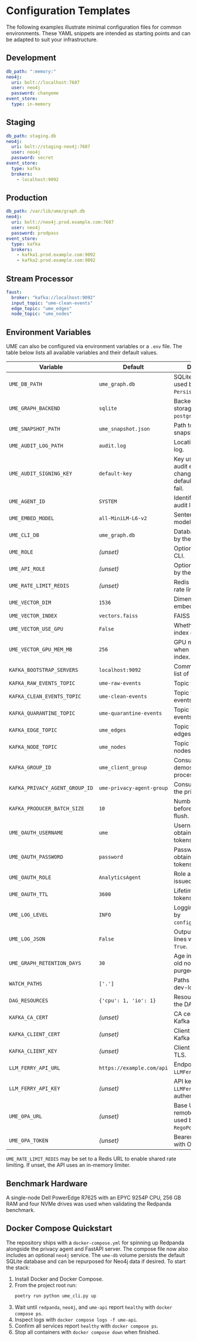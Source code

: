 # Configuration Templates

The following examples illustrate minimal configuration files for common environments.
These YAML snippets are intended as starting points and can be adapted to suit
your infrastructure.

## Development
```yaml
db_path: ":memory:"
neo4j:
  uri: bolt://localhost:7687
  user: neo4j
  password: changeme
event_store:
  type: in-memory
```

## Staging
```yaml
db_path: staging.db
neo4j:
  uri: bolt://staging-neo4j:7687
  user: neo4j
  password: secret
event_store:
  type: kafka
  brokers:
    - localhost:9092
```

## Production
```yaml
db_path: /var/lib/ume/graph.db
neo4j:
  uri: bolt://neo4j.prod.example.com:7687
  user: neo4j
  password: prodpass
event_store:
  type: kafka
  brokers:
    - kafka1.prod.example.com:9092
    - kafka2.prod.example.com:9092
```

## Stream Processor
```yaml
faust:
  broker: "kafka://localhost:9092"
  input_topic: "ume-clean-events"
  edge_topic: "ume_edges"
  node_topic: "ume_nodes"
```

## Environment Variables

UME can also be configured via environment variables or a `.env` file. The table
below lists all available variables and their default values.

| Variable | Default | Description |
| --- | --- | --- |
| `UME_DB_PATH` | `ume_graph.db` | SQLite database used by `PersistentGraph`. |
| `UME_GRAPH_BACKEND` | `sqlite` | Backend for graph storage (`sqlite`, `postgres`, or `redis`). |
| `UME_SNAPSHOT_PATH` | `ume_snapshot.json` | Path to graph snapshot file. |
| `UME_AUDIT_LOG_PATH` | `audit.log` | Location of the audit log. |
| `UME_AUDIT_SIGNING_KEY` | `default-key` | Key used to sign audit entries. Must be changed from the default or startup will fail. |
| `UME_AGENT_ID` | `SYSTEM` | Identifier recorded in audit logs. |
| `UME_EMBED_MODEL` | `all-MiniLM-L6-v2` | SentenceTransformer model name. |
| `UME_CLI_DB` | `ume_graph.db` | Database path used by the CLI. |
| `UME_ROLE` | *(unset)* | Optional role for the CLI. |
| `UME_API_ROLE` | *(unset)* | Optional role applied by the API server. |
| `UME_RATE_LIMIT_REDIS` | *(unset)* | Redis URL for API rate limiting. |
| `UME_VECTOR_DIM` | `1536` | Dimension of embedding vectors. |
| `UME_VECTOR_INDEX` | `vectors.faiss` | FAISS index file path. |
| `UME_VECTOR_USE_GPU` | `False` | Whether to build the index on a GPU. |
| `UME_VECTOR_GPU_MEM_MB` | `256` | GPU memory used when building the index. |
| `KAFKA_BOOTSTRAP_SERVERS` | `localhost:9092` | Comma separated list of Kafka brokers. |
| `KAFKA_RAW_EVENTS_TOPIC` | `ume-raw-events` | Topic for raw events. |
| `KAFKA_CLEAN_EVENTS_TOPIC` | `ume-clean-events` | Topic for sanitized events. |
| `KAFKA_QUARANTINE_TOPIC` | `ume-quarantine-events` | Topic for rejected events. |
| `KAFKA_EDGE_TOPIC` | `ume_edges` | Topic for processed edges. |
| `KAFKA_NODE_TOPIC` | `ume_nodes` | Topic for processed nodes. |
| `KAFKA_GROUP_ID` | `ume_client_group` | Consumer group for demos and stream processors. |
| `KAFKA_PRIVACY_AGENT_GROUP_ID` | `ume-privacy-agent-group` | Consumer group for the privacy agent. |
| `KAFKA_PRODUCER_BATCH_SIZE` | `10` | Number of messages before producer flush. |
| `UME_OAUTH_USERNAME` | `ume` | Username for obtaining OAuth tokens. |
| `UME_OAUTH_PASSWORD` | `password` | Password for obtaining OAuth tokens. |
| `UME_OAUTH_ROLE` | `AnalyticsAgent` | Role assigned to issued tokens. |
| `UME_OAUTH_TTL` | `3600` | Lifetime of issued tokens in seconds. |
| `UME_LOG_LEVEL` | `INFO` | Logging level used by `configure_logging`. |
| `UME_LOG_JSON` | `False` | Output logs as JSON lines when set to `True`. |
| `UME_GRAPH_RETENTION_DAYS` | `30` | Age in days before old nodes/edges are purged. |
| `WATCH_PATHS` | `['.']` | Paths watched by the dev-log watcher. |
| `DAG_RESOURCES` | `{'cpu': 1, 'io': 1}` | Resource slots for the DAG service. |
| `KAFKA_CA_CERT` | *(unset)* | CA certificate for Kafka TLS. |
| `KAFKA_CLIENT_CERT` | *(unset)* | Client certificate for Kafka TLS. |
| `KAFKA_CLIENT_KEY` | *(unset)* | Client key for Kafka TLS. |
| `LLM_FERRY_API_URL` | `https://example.com/api` | Endpoint for the `LLMFerry` listener. |
| `LLM_FERRY_API_KEY` | *(unset)* | API key used by `LLMFerry` for authentication. |
| `UME_OPA_URL` | *(unset)* | Base URL of a remote OPA server used by `RegoPolicyEngine`. |
| `UME_OPA_TOKEN` | *(unset)* | Bearer token sent with OPA requests. |

`UME_RATE_LIMIT_REDIS` may be set to a Redis URL to enable shared rate limiting.
If unset, the API uses an in-memory limiter.

## Benchmark Hardware
A single-node Dell PowerEdge R7625 with an EPYC 9254P CPU, 256 GB RAM and four NVMe drives was used when validating the Redpanda benchmark.

## Docker Compose Quickstart

The repository ships with a `docker-compose.yml` for spinning up Redpanda
alongside the privacy agent and FastAPI server. The compose file now also
includes an optional `neo4j` service. The `ume-db` volume persists the default
SQLite database and can be repurposed for Neo4j data if desired. To start the
stack:


1. Install Docker and Docker Compose.
2. From the project root run:
   ```bash
   poetry run python ume_cli.py up
   ```
3. Wait until `redpanda`, `neo4j`, and `ume-api` report `healthy` with `docker compose ps`.
4. Inspect logs with `docker compose logs -f ume-api`.
5. Confirm all services report `healthy` with `docker compose ps`.
6. Stop all containers with `docker compose down` when finished.

